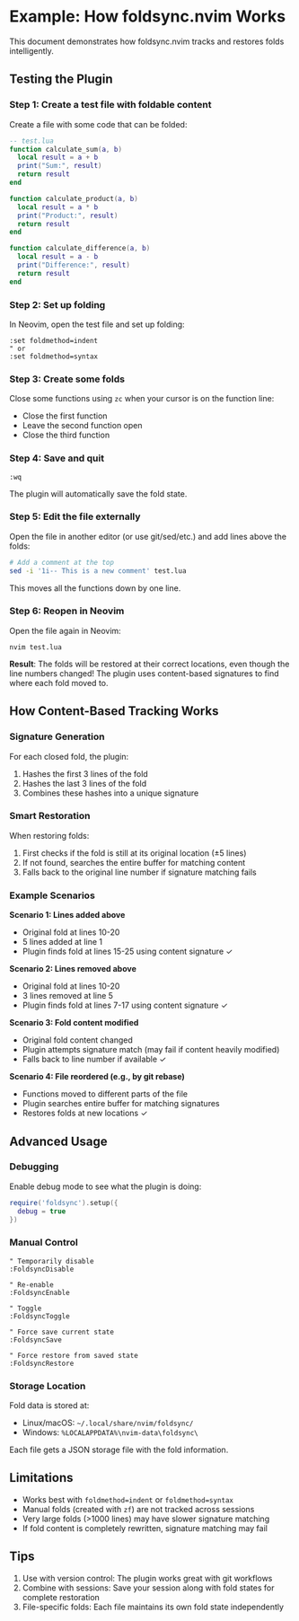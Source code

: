 # Example: How foldsync.nvim Works

This document demonstrates how foldsync.nvim tracks and restores folds intelligently.

## Testing the Plugin

### Step 1: Create a test file with foldable content

Create a file with some code that can be folded:

```lua
-- test.lua
function calculate_sum(a, b)
  local result = a + b
  print("Sum:", result)
  return result
end

function calculate_product(a, b)
  local result = a * b
  print("Product:", result)
  return result
end

function calculate_difference(a, b)
  local result = a - b
  print("Difference:", result)
  return result
end
```

### Step 2: Set up folding

In Neovim, open the test file and set up folding:

```vim
:set foldmethod=indent
" or
:set foldmethod=syntax
```

### Step 3: Create some folds

Close some functions using `zc` when your cursor is on the function line:
- Close the first function
- Leave the second function open
- Close the third function

### Step 4: Save and quit

```vim
:wq
```

The plugin will automatically save the fold state.

### Step 5: Edit the file externally

Open the file in another editor (or use git/sed/etc.) and add lines above the folds:

```bash
# Add a comment at the top
sed -i '1i-- This is a new comment' test.lua
```

This moves all the functions down by one line.

### Step 6: Reopen in Neovim

Open the file again in Neovim:

```vim
nvim test.lua
```

**Result**: The folds will be restored at their correct locations, even though the line numbers changed! The plugin uses content-based signatures to find where each fold moved to.

## How Content-Based Tracking Works

### Signature Generation

For each closed fold, the plugin:
1. Hashes the first 3 lines of the fold
2. Hashes the last 3 lines of the fold
3. Combines these hashes into a unique signature

### Smart Restoration

When restoring folds:
1. First checks if the fold is still at its original location (±5 lines)
2. If not found, searches the entire buffer for matching content
3. Falls back to the original line number if signature matching fails

### Example Scenarios

**Scenario 1: Lines added above**
- Original fold at lines 10-20
- 5 lines added at line 1
- Plugin finds fold at lines 15-25 using content signature ✓

**Scenario 2: Lines removed above**
- Original fold at lines 10-20
- 3 lines removed at line 5
- Plugin finds fold at lines 7-17 using content signature ✓

**Scenario 3: Fold content modified**
- Original fold content changed
- Plugin attempts signature match (may fail if content heavily modified)
- Falls back to line number if available ✓

**Scenario 4: File reordered (e.g., by git rebase)**
- Functions moved to different parts of the file
- Plugin searches entire buffer for matching signatures
- Restores folds at new locations ✓

## Advanced Usage

### Debugging

Enable debug mode to see what the plugin is doing:

```lua
require('foldsync').setup({
  debug = true
})
```

### Manual Control

```vim
" Temporarily disable
:FoldsyncDisable

" Re-enable
:FoldsyncEnable

" Toggle
:FoldsyncToggle

" Force save current state
:FoldsyncSave

" Force restore from saved state
:FoldsyncRestore
```

### Storage Location

Fold data is stored at:
- Linux/macOS: `~/.local/share/nvim/foldsync/`
- Windows: `%LOCALAPPDATA%\nvim-data\foldsync\`

Each file gets a JSON storage file with the fold information.

## Limitations

- Works best with `foldmethod=indent` or `foldmethod=syntax`
- Manual folds (created with `zf`) are not tracked across sessions
- Very large folds (>1000 lines) may have slower signature matching
- If fold content is completely rewritten, signature matching may fail

## Tips

1. Use with version control: The plugin works great with git workflows
2. Combine with sessions: Save your session along with fold states for complete restoration
3. File-specific folds: Each file maintains its own fold state independently
